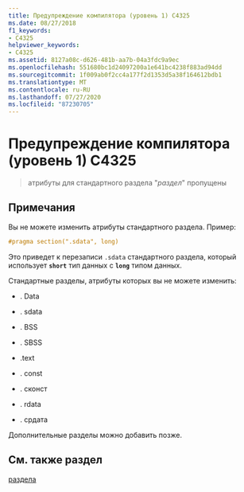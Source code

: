 ```yaml
---
title: Предупреждение компилятора (уровень 1) C4325
ms.date: 08/27/2018
f1_keywords:
- C4325
helpviewer_keywords:
- C4325
ms.assetid: 8127a08c-d626-481b-aa7b-04a3fdc9a9ec
ms.openlocfilehash: 551680bc1d24097200a1e641bc4238f883ad94dd
ms.sourcegitcommit: 1f009ab0f2cc4a177f2d1353d5a38f164612bdb1
ms.translationtype: MT
ms.contentlocale: ru-RU
ms.lasthandoff: 07/27/2020
ms.locfileid: "87230705"
---
```

# <a name="compiler-warning-level-1-c4325"></a>Предупреждение компилятора (уровень 1) C4325

> атрибуты для стандартного раздела "*раздел*" пропущены

## <a name="remarks"></a>Примечания

Вы не можете изменить атрибуты стандартного раздела. Пример:

```cpp
#pragma section(".sdata", long)
```

Это приведет к перезаписи `.sdata` стандартного раздела, который использует **`short`** тип данных с **`long`** типом данных.

Стандартные разделы, атрибуты которых вы не можете изменить:

- . Data

- . sdata

- . BSS

- . SBSS

- .text

- . const

- . сконст

- . rdata

- . срдата

Дополнительные разделы можно добавить позже.

## <a name="see-also"></a>См. также раздел

[раздела](../../preprocessor/section.md)

